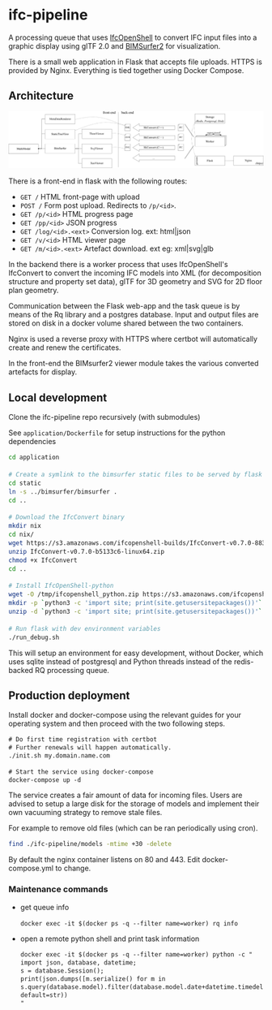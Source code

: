 # ifc-pipeline

A processing queue that uses [IfcOpenShell](https://github.com/IfcOpenShell/IfcOpenShell/) to convert IFC input files into a graphic display using glTF 2.0 and [BIMSurfer2](https://github.com/AECgeeks/BIMsurfer2/) for visualization.

There is a small web application in Flask that accepts file uploads. HTTPS is provided by Nginx. Everything is tied together using Docker Compose.

## Architecture

![Architecture diagram of ifc-pipeline](img/architecture.png "Architecture diagram of ifc-pipeline")


There is a front-end in flask with the following routes:

- `GET /` HTML front-page with upload  
- `POST /` Form post upload. Redirects to `/p/<id>`.
- `GET /p/<id>` HTML progress page
- `GET /pp/<id>` JSON progress
- `GET /log/<id>.<ext>` Conversion log. ext: html|json
- `GET /v/<id>` HTML viewer page
- `GET /m/<id>.<ext>` Artefact download. ext eg: xml|svg|glb

In the backend there is a worker process that uses IfcOpenShell's IfcConvert to convert the incoming IFC models into XML (for decomposition structure and property set data), glTF for 3D geometry and SVG for 2D floor plan geometry.

Communication between the Flask web-app and the task queue is by means of the Rq library and a postgres database. Input and output files are stored on disk in a docker volume shared between the two containers.

Nginx is used a reverse proxy with HTTPS where certbot will automatically create and renew the certificates.

In the front-end the BIMsurfer2 viewer module takes the various converted artefacts for display.

## Local development

Clone the ifc-pipeline repo recursively (with submodules)

See `application/Dockerfile` for setup instructions for the python dependencies

~~~sh
cd application

# Create a symlink to the bimsurfer static files to be served by flask
cd static
ln -s ../bimsurfer/bimsurfer .
cd ..

# Download the IfcConvert binary
mkdir nix
cd nix/
wget https://s3.amazonaws.com/ifcopenshell-builds/IfcConvert-v0.7.0-883b8a5-linux64.zip
unzip IfcConvert-v0.7.0-b5133c6-linux64.zip
chmod +x IfcConvert
cd ..

# Install IfcOpenShell-python
wget -O /tmp/ifcopenshell_python.zip https://s3.amazonaws.com/ifcopenshell-builds/ifcopenshell-python-`python3 -c 'import sys;print("".join(map(str, sys.version_info[0:2])))'`-v0.7.0-b5133c6-linux64.zip
mkdir -p `python3 -c 'import site; print(site.getusersitepackages())'`
unzip -d `python3 -c 'import site; print(site.getusersitepackages())'` /tmp/ifcopenshell_python.zip

# Run flask with dev environment variables
./run_debug.sh
~~~

This will setup an environment for easy development, without Docker, which uses sqlite instead of postgresql and Python threads instead of the redis-backed RQ processing queue.

## Production deployment

Install docker and docker-compose using the relevant guides for your operating system and then proceed with the two following steps.

~~~
# Do first time registration with certbot
# Further renewals will happen automatically.
./init.sh my.domain.name.com

# Start the service using docker-compose
docker-compose up -d
~~~

The service creates a fair amount of data for incoming files. Users are advised to setup a large disk for the storage of models and implement their own vacuuming strategy to remove stale files.

For example to remove old files (which can be ran periodically using cron).

~~~sh
find ./ifc-pipeline/models -mtime +30 -delete
~~~

By default the nginx container listens on 80 and 443. Edit docker-compose.yml to change.

### Maintenance commands

* get queue info

  `docker exec -it $(docker ps -q --filter name=worker) rq info`
    
* open a remote python shell and print task information

  ~~~
  docker exec -it $(docker ps -q --filter name=worker) python -c "
  import json, database, datetime;
  s = database.Session(); 
  print(json.dumps([m.serialize() for m in s.query(database.model).filter(database.model.date+datetime.timedelta(days=2)>datetime.datetime.now()).order_by(database.model.date).all()], default=str))
  "
  ~~~
